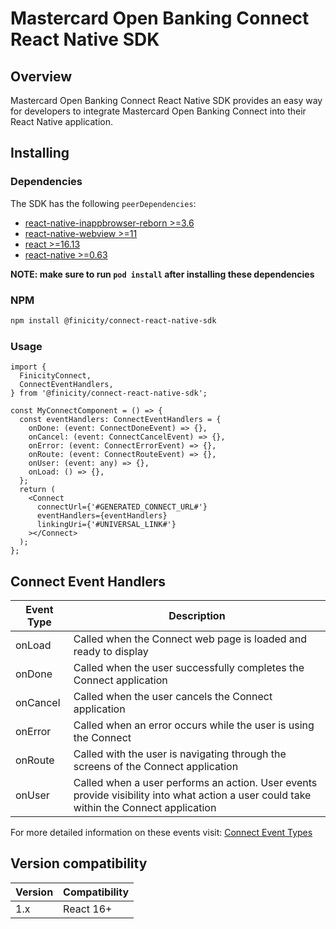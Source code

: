 # Mastercard Open Banking Connect React Native SDK

## Overview

Mastercard Open Banking Connect React Native SDK provides an easy way for developers to integrate Mastercard Open Banking Connect into their React Native application.

## Installing

### Dependencies

The SDK has the following `peerDependencies`:

- [react-native-inappbrowser-reborn >=3.6](https://www.npmjs.com/package/react-native-inappbrowser-reborn)
- [react-native-webview >=11](https://www.npmjs.com/package/react-native-webview)
- [react >=16.13](https://www.npmjs.com/package/@finicity/connect-react-native-sdk)
- [react-native >=0.63](https://www.npmjs.com/package/react-native)

**NOTE: make sure to run `pod install` after installing these dependencies**

### NPM

```bash
npm install @finicity/connect-react-native-sdk
```

### Usage

```tsx
import {
  FinicityConnect,
  ConnectEventHandlers,
} from '@finicity/connect-react-native-sdk';

const MyConnectComponent = () => {
  const eventHandlers: ConnectEventHandlers = {
    onDone: (event: ConnectDoneEvent) => {},
    onCancel: (event: ConnectCancelEvent) => {},
    onError: (event: ConnectErrorEvent) => {},
    onRoute: (event: ConnectRouteEvent) => {},
    onUser: (event: any) => {},
    onLoad: () => {},
  };
  return (
    <Connect
      connectUrl={'#GENERATED_CONNECT_URL#'}
      eventHandlers={eventHandlers}
      linkingUri={'#UNIVERSAL_LINK#'}
    ></Connect>
  );
};
```

## Connect Event Handlers

| Event Type | Description                                                                                                                             |
| ---------- | --------------------------------------------------------------------------------------------------------------------------------------- |
| onLoad     | Called when the Connect web page is loaded and ready to display                                                                         |
| onDone     | Called when the user successfully completes the Connect application                                                                     |
| onCancel   | Called when the user cancels the Connect application                                                                                    |
| onError    | Called when an error occurs while the user is using the Connect                                                                         |
| onRoute    | Called with the user is navigating through the screens of the Connect application                                                       |
| onUser     | Called when a user performs an action. User events provide visibility into what action a user could take within the Connect application |

For more detailed information on these events visit: [Connect Event Types](https://docs.finicity.com/connect-2-0-events-types/)

## Version compatibility

| Version | Compatibility |
| ------- | ------------- |
| 1.x     | React 16+     |

